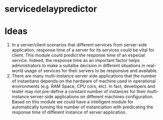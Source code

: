 # servicedelaypredictor
# Ideas
1) In a server/client scenarios that different services from server-side application, response time of a server for its services could be vital for client. This module could predict the response time of an especial service. Indeed, the response time as an important factor  helps administrators to make a suitalbe decision in different situations in real-world usage of services for their servers to be responsive and available.
2) There are many multi-instance server side applications that the number of instantians depends on the hardware of machine used in operational environments (e.g. RAM Space, CPU cors, etc). In fact, developers and tester may not pre-define a constant number of instances for their multi-instance server-side applications on different machines configuration. Based on this module we could have a intelligent module for automatically tunning the number of instanciation with predicating the response time of different instance of server application.
